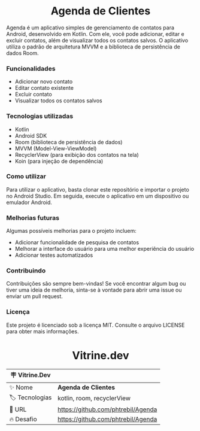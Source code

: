 <h1 align="center"> Agenda de Clientes </h1>

Agenda é um aplicativo simples de gerenciamento de contatos para Android, desenvolvido em Kotlin. Com ele, você pode adicionar, editar e excluir contatos, além de visualizar todos os contatos salvos. O aplicativo utiliza o padrão de arquitetura MVVM e a biblioteca de persistência de dados Room.
<h3>
Funcionalidades
</h3>

- Adicionar novo contato
- Editar contato existente
- Excluir contato
- Visualizar todos os contatos salvos

<h3>Tecnologias utilizadas</h3>

- Kotlin
- Android SDK
- Room (biblioteca de persistência de dados)
- MVVM (Model-View-ViewModel)
- RecyclerView (para exibição dos contatos na tela)
- Koin (para injeção de dependência)

<h3>Como utilizar</h3>

Para utilizar o aplicativo, basta clonar este repositório e importar o projeto no Android Studio. Em seguida, execute o aplicativo em um dispositivo ou emulador Android.

<h3>Melhorias futuras</h3>

Algumas possíveis melhorias para o projeto incluem:

- Adicionar funcionalidade de pesquisa de contatos
- Melhorar a interface do usuário para uma melhor experiência do usuário
- Adicionar testes automatizados

<h3>Contribuindo</h3>

Contribuições são sempre bem-vindas! Se você encontrar algum bug ou tiver uma ideia de melhoria, sinta-se à vontade para abrir uma issue ou enviar um pull request.

<h3> Licença</h3>

Este projeto é licenciado sob a licença MIT. Consulte o arquivo LICENSE para obter mais informações.


<h1 align="center"> Vitrine.dev </h1>

| :placard: Vitrine.Dev |     |
| -------------  | --- |
| :sparkles: Nome        | **Agenda de Clientes**
| :label: Tecnologias | kotlin, room, recyclerView
| :rocket: URL         | https://github.com/phtrebil/Agenda
| :fire: Desafio     | https://github.com/phtrebil/Agenda


